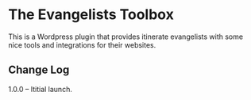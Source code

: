 # The Evangelists Toolbox

This is a Wordpress plugin that provides itinerate evangelists with some nice tools and integrations for their websites.

## Change Log

1.0.0 – Ititial launch.

